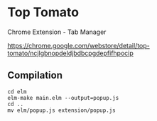 # Top Tomato
Chrome Extension - Tab Manager

https://chrome.google.com/webstore/detail/top-tomato/ncjlgbnopdeldjbdbcpgdepfifhpocip

## Compilation

```
cd elm
elm-make main.elm --output=popup.js
cd ..
mv elm/popup.js extension/popup.js
```
